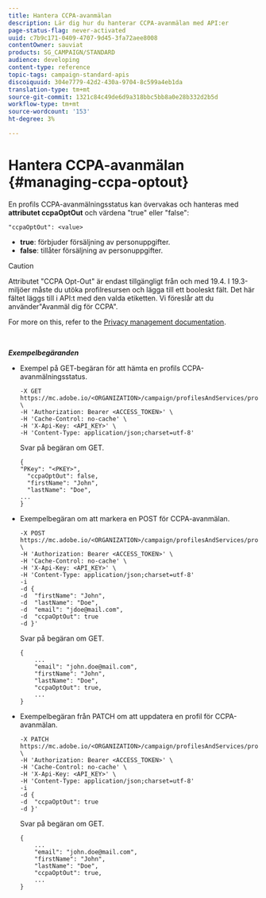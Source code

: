 ```yaml
---
title: Hantera CCPA-avanmälan
description: Lär dig hur du hanterar CCPA-avanmälan med API:er
page-status-flag: never-activated
uuid: c7b9c171-0409-4707-9d45-3fa72aee8008
contentOwner: sauviat
products: SG_CAMPAIGN/STANDARD
audience: developing
content-type: reference
topic-tags: campaign-standard-apis
discoiquuid: 304e7779-42d2-430a-9704-8c599a4eb1da
translation-type: tm+mt
source-git-commit: 1321c84c49de6d9a318bbc5bb8a0e28b332d2b5d
workflow-type: tm+mt
source-wordcount: '153'
ht-degree: 3%

---
```



# Hantera CCPA-avanmälan {#managing-ccpa-optout}

En profils CCPA-avanmälningsstatus kan övervakas och hanteras med **attributet ccpaOptOut** och värdena &quot;true&quot; eller &quot;false&quot;:

`"ccpaOptOut": <value>`

* **true**:  förbjuder försäljning av personuppgifter.
* **false**: tillåter försäljning av personuppgifter.

>[!CAUTION]
>
>Attributet &quot;CCPA Opt-Out&quot; är endast tillgängligt från och med 19.4. I 19.3-miljöer måste du utöka profilresursen och lägga till ett booleskt fält. Det här fältet läggs till i API:t med den valda etiketten. Vi föreslår att du använder&quot;Avanmäl dig för CCPA&quot;.
>
>For more on this, refer to the [Privacy management documentation](https://helpx.adobe.com/campaign/kb/acs-privacy.html#ccpa).

<br/>

***Exempelbegäranden***

* Exempel på GET-begäran för att hämta en profils CCPA-avanmälningsstatus.

   ```
   -X GET https://mc.adobe.io/<ORGANIZATION>/campaign/profilesAndServices/profile/<PKEY> \
   -H 'Authorization: Bearer <ACCESS_TOKEN>' \
   -H 'Cache-Control: no-cache' \
   -H 'X-Api-Key: <API_KEY>' \
   -H 'Content-Type: application/json;charset=utf-8'
   ```

   Svar på begäran om GET.

   ```
   {
   "PKey": "<PKEY>",
     "ccpaOptOut": false,
     "firstName": "John",
     "lastName": "Doe",
   ...
   }
   ```

* Exempelbegäran om att markera en POST för CCPA-avanmälan.

   ```
   -X POST https://mc.adobe.io/<ORGANIZATION>/campaign/profilesAndServices/profile/ \
   -H 'Authorization: Bearer <ACCESS_TOKEN>' \
   -H 'Cache-Control: no-cache' \
   -H 'X-Api-Key: <API_KEY>' \
   -H 'Content-Type: application/json;charset=utf-8'
   -i
   -d {
   -d  "firstName": "John",
   -d  "lastName": "Doe",
   -d  "email": "jdoe@mail.com",
   -d  "ccpaOptOut": true
   -d }'
   ```

   Svar på begäran om GET.

   ```
   {
       ...
       "email": "john.doe@mail.com",
       "firstName": "John",
       "lastName": "Doe",
       "ccpaOptOut": true,
       ...
   }
   ```

* Exempelbegäran från PATCH om att uppdatera en profil för CCPA-avanmälan.

   ```
   -X PATCH https://mc.adobe.io/<ORGANIZATION>/campaign/profilesAndServices/profile/<PKEY> \
   -H 'Authorization: Bearer <ACCESS_TOKEN>' \
   -H 'Cache-Control: no-cache' \
   -H 'X-Api-Key: <API_KEY>' \
   -H 'Content-Type: application/json;charset=utf-8'
   -i
   -d {
   -d  "ccpaOptOut": true
   -d }'
   ```

   Svar på begäran om GET.

   ```
   {
       ...
       "email": "john.doe@mail.com",
       "firstName": "John",
       "lastName": "Doe",
       "ccpaOptOut": true,
       ...
   }
   ```
